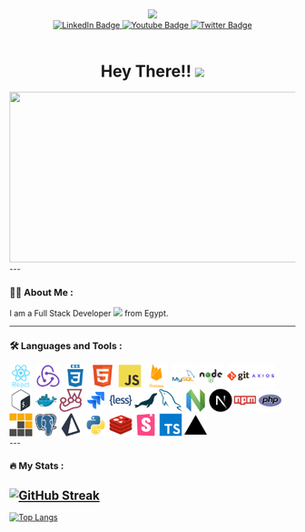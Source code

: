 <div id="header" align="center">
  <img src="https://media.giphy.com/media/M9gbBd9nbDrOTu1Mqx/giphy.gif" width="100"/>
</div>
<div id="badges" align="center">
  <a href="https://www.linkedin.com/in/abdelrahman-elbasel/">
    <img src="https://img.shields.io/badge/LinkedIn-blue?style=for-the-badge&logo=linkedin&logoColor=white" alt="LinkedIn Badge"/>
  </a>
  <a href="https://discord.com/users/1086081241985601646">
    <img src="https://img.shields.io/badge/Discord-red?style=for-the-badge&logo=youtube&logoColor=white" alt="Youtube Badge"/>
  </a>
  <a href="https://twitter.com/HonorableD55280">
    <img src="https://img.shields.io/badge/Twitter-blue?style=for-the-badge&logo=twitter&logoColor=white" alt="Twitter Badge"/>
  </a>
</div>
<div align="center">
  <img src="https://komarev.com/ghpvc/?username=elbasel42&style=flat-square&color=blue" alt=""/>
</div>
<div align="center">
  <h1>
    Hey There!!
    <img src="https://media.giphy.com/media/hvRJCLFzcasrR4ia7z/giphy.gif" width="30px"/>
  </h1>  
</div>
<div align="center">
  <img src="https://media.giphy.com/media/dWesBcTLavkZuG35MI/giphy.gif" width="600" height="300"/>
</div>
---

### 👨‍💻 About Me :

I am a Full Stack Developer <img src="https://media.giphy.com/media/WUlplcMpOCEmTGBtBW/giphy.gif" width="30"> from Egypt.

---

### :hammer_and_wrench: Languages and Tools :

<div>
  <img src="https://github.com/devicons/devicon/blob/master/icons/react/react-original-wordmark.svg" title="React" alt="React" width="40" height="40"/>&nbsp;
  <img src="https://github.com/devicons/devicon/blob/master/icons/redux/redux-original.svg" title="Redux" alt="Redux " width="40" height="40"/>&nbsp;
  <img src="https://github.com/devicons/devicon/blob/master/icons/css3/css3-plain-wordmark.svg"  title="CSS3" alt="CSS" width="40" height="40"/>&nbsp;
  <img src="https://github.com/devicons/devicon/blob/master/icons/html5/html5-original.svg" title="HTML5" alt="HTML" width="40" height="40"/>&nbsp;
  <img src="https://github.com/devicons/devicon/blob/master/icons/javascript/javascript-original.svg" title="JavaScript" alt="JavaScript" width="40" height="40"/>&nbsp;
  <img src="https://github.com/devicons/devicon/blob/master/icons/firebase/firebase-plain-wordmark.svg" title="Firebase" alt="Firebase" width="40" height="40"/>&nbsp;
  <img src="https://github.com/devicons/devicon/blob/master/icons/mysql/mysql-original-wordmark.svg" title="MySQL"  alt="MySQL" width="40" height="40"/>&nbsp;
  <img src="https://github.com/devicons/devicon/blob/master/icons/nodejs/nodejs-original-wordmark.svg" title="NodeJS" alt="NodeJS" width="40" height="40"/>&nbsp;
  <img src="https://github.com/devicons/devicon/blob/master/icons/git/git-original-wordmark.svg" title="Git" **alt="Git" width="40" height="40"/>
  <img src="https://github.com/devicons/devicon/blob/master/icons/axios/axios-plain-wordmark.svg" title="Axios" **alt="Axios" width="40" height="40"/>
  <img src="https://github.com/devicons/devicon/blob/master/icons/bash/bash-original.svg" title="Bash" **alt="" width="40" height="40"/>
  <img src="https://github.com/devicons/devicon/blob/master/icons/docker/docker-original.svg" title="Docker" **alt="" width="40" height="40"/>
  <img src="https://github.com/devicons/devicon/blob/master/icons/jest/jest-plain.svg" title="Jest" **alt="" width="40" height="40"/>
  <img src="https://github.com/devicons/devicon/blob/master/icons/jira/jira-original.svg" title="Jira" **alt="" width="40" height="40"/>
  <img src="https://github.com/devicons/devicon/blob/master/icons/less/less-plain-wordmark.svg" title="Less" **alt="" width="40" height="40"/>
  <img src="https://github.com/devicons/devicon/blob/master/icons/mariadb/mariadb-original.svg" title="MariaDB" **alt="" width="40" height="40"/>
  <img src="https://github.com/devicons/devicon/blob/master/icons/mysql/mysql-original.svg" title="MySQL" **alt="" width="40" height="40"/>
  <img src="https://github.com/devicons/devicon/blob/master/icons/neovim/neovim-original.svg" title="Neo-Vim" **alt="" width="40" height="40"/>
  <img src="https://github.com/devicons/devicon/blob/master/icons/nextjs/nextjs-original.svg" title="NextJs" **alt="" width="40" height="40"/>
  <img src="https://github.com/devicons/devicon/blob/master/icons/npm/npm-original-wordmark.svg" title="NPM" **alt="" width="40" height="40"/>
  <img src="https://github.com/devicons/devicon/blob/master/icons/php/php-original.svg" title="PHP" **alt="" width="40" height="40"/>
  <img src="https://github.com/devicons/devicon/blob/master/icons/pnpm/pnpm-original.svg" title="PNPM" **alt="" width="40" height="40"/>
  <img src="https://github.com/devicons/devicon/blob/master/icons/postgresql/postgresql-original.svg" title="PostgresSQL" **alt="" width="40" height="40"/>
  <img src="https://github.com/devicons/devicon/blob/master/icons/prisma/prisma-original.svg" title="Prisma" **alt="" width="40" height="40"/>
  <img src="https://github.com/devicons/devicon/blob/master/icons/python/python-original.svg" title="Python" **alt="" width="40" height="40"/>
  <img src="https://github.com/devicons/devicon/blob/master/icons/redis/redis-original.svg" title="Redis" **alt="" width="40" height="40"/>
  <img src="https://github.com/devicons/devicon/blob/master/icons/storybook/storybook-original.svg" title="Storybook" **alt="" width="40" height="40"/>
  <img src="https://github.com/devicons/devicon/blob/master/icons/typescript/typescript-original.svg" title="Typescript" **alt="" width="40" height="40"/>
  <img src="https://github.com/devicons/devicon/blob/master/icons/vercel/vercel-original.svg" title="Vercel" **alt="" width="40" height="40"/>
</div>
---

### :fire: My Stats :

[![GitHub Streak](http://github-readme-streak-stats.herokuapp.com?user=elbasel42&theme=dark&background=000000)](https://git.io/streak-stats)
---------------------------------
[![Top Langs](https://github-readme-stats.vercel.app/api/top-langs/?username=elbasel42)](https://github.com/anuraghazra/github-readme-stats)
